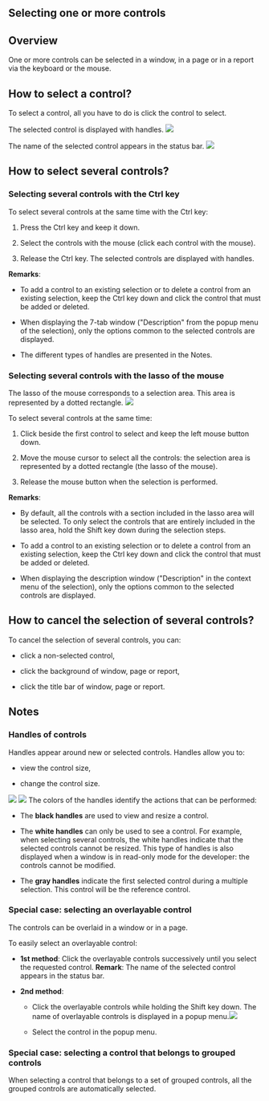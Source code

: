 


## Selecting one or more controls
			



<a name="NOTE1"></a>
<a name="NOTE1_1"></a>


## Overview
<a name="overview_ELTTEXTE000171"></a>
One or more controls can be selected in a window, in a page or in a report via the keyboard or the mouse.

<a name="NOTE2"></a>
<a name="NOTE2_1"></a>


## How to select a control?
<a name="how_select_control_ELTTEXTE000195"></a>
To select a control, all you have to do is click the control to select.

The selected control is displayed with handles. 
![](https://doc.pcsoft.fr/en-US/images/image.awp?langid=3&name=Selection_champs_poignees.gif)


The name of the selected control appears in the status bar. 
![](https://doc.pcsoft.fr/en-US/images/image.awp?langid=3&name=NomChampBarreEtat.gif)


<a name="NOTE3"></a>
<a name="NOTE3_1"></a>


## How to select several controls?
<a name="how_select_several_controls_ELTTEXTE000219"></a>


### Selecting several controls with the Ctrl key
<a name="selecting_several_controls_with_the_ctrl_key_ELTPARAGRAPHE000031"></a>

To select several controls at the same time with the Ctrl key:

1. Press the Ctrl key and keep it down.

2. Select the controls with the mouse (click each control with the mouse).

3. Release the Ctrl key. The selected controls are displayed with handles. 




**Remarks**: 

- To add a control to an existing selection or to delete a control from an existing selection, keep the Ctrl key down and click the control that must be added or deleted.

- When displaying the 7-tab window ("Description" from the popup menu of the selection), only the options common to the selected controls are displayed.

- The different types of handles are presented in the Notes.



<a name="NOTE3_2"></a>


### Selecting several controls with the lasso of the mouse
<a name="selecting_several_controls_with_the_lasso_the_mouse_ELTPARAGRAPHE000048"></a>

The lasso of the mouse corresponds to a selection area. This area is represented by a dotted rectangle. ![](https://doc.pcsoft.fr/en-US/images/image.awp?langid=3&name=LassoSouris.gif)


To select several controls at the same time:

1. Click beside the first control to select and keep the left mouse button down.

2. Move the mouse cursor to select all the controls: the selection area is represented by a dotted rectangle (the lasso of the mouse).

3. Release the mouse button when the selection is performed. 




**Remarks**:

- By default, all the controls with a section included in the lasso area will be selected. To only select the controls that are entirely included in the lasso area, hold the Shift key down during the selection steps.

- To add a control to an existing selection or to delete a control from an existing selection, keep the Ctrl key down and click the control that must be added or deleted.

- When displaying the description window ("Description" in the context menu of the selection), only the options common to the selected controls are displayed.




<a name="NOTE4"></a>
<a name="NOTE4_1"></a>


## How to cancel the selection of several controls?
<a name="how_cancel_the_selection_several_controls_ELTTEXTE000249"></a>
To cancel the selection of several controls, you can:

- click a non-selected control, 

- click the background of window, page or report, 

- click the title bar of window, page or report.




<a name="NOTE5"></a>
<a name="NOTE5_1"></a>


## Notes
<a name="notes_ELTTEXTE000273"></a>


### Handles of controls
<a name="handles_controls_ELTPARAGRAPHE000084"></a>

Handles appear around new or selected controls. Handles allow you to:

- view the control size,

- change the control size.


![](https://doc.pcsoft.fr/en-US/images/image.awp?langid=3&name=PoigneesNoires.gif)
![](https://doc.pcsoft.fr/en-US/images/image.awp?langid=3&name=PoigneeGriseBlanche.gif)
The colors of the handles identify the actions that can be performed:

- The **black handles** are used to view and resize a control.

- The **white handles** can only be used to see a control. For example, when selecting several controls, the white handles indicate that the selected controls cannot be resized.
	This type of handles is also displayed when a window is in read-only mode for the developer: the controls cannot be modified.

- The **gray handles** indicate the first selected control during a multiple selection. This control will be the reference control.



<a name="NOTE5_2"></a>


### Special case: selecting an overlayable control
<a name="special_case_selecting_overlayable_control_ELTPARAGRAPHE000104"></a>

The controls can be overlaid in a window or in a page.

To easily select an overlayable control:

- **1st method**: Click the overlayable controls successively until you select the requested control.
	**Remark**: The name of the selected control appears in the status bar.

- **2nd method**:

	- Click the overlayable controls while holding the Shift key down. The name of overlayable controls is displayed in a popup menu.![](https://doc.pcsoft.fr/en-US/images/image.awp?langid=3&name=champSuperpose.gif)


	- Select the control in the popup menu.



<a name="NOTE5_3"></a>


### Special case: selecting a control that belongs to grouped controls
<a name="special_case_selecting_control_that_belongs_grouped_controls_ELTPARAGRAPHE000122"></a>

When selecting a control that belongs to a set of grouped controls, all the grouped controls are automatically selected.


